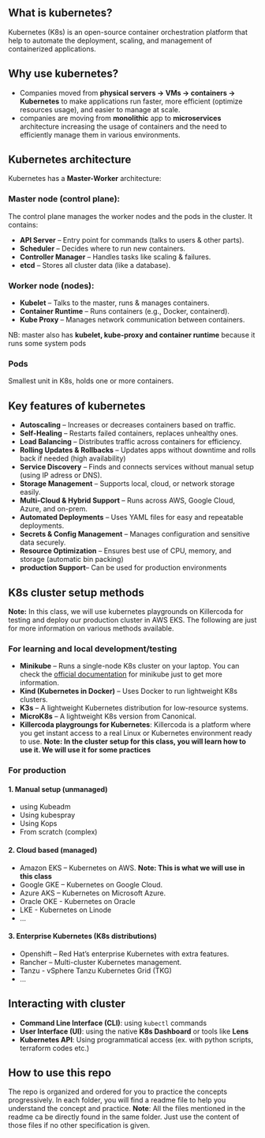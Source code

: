 ## What is kubernetes?
Kubernetes (K8s) is an open-source container orchestration platform that help to automate the deployment, scaling, and management of containerized applications.

## Why use kubernetes?
- Companies moved from **physical servers → VMs → containers → Kubernetes** to make applications run faster, more efficient (optimize resources usage), and easier to manage at scale.
- companies are moving from **monolithic** app to **microservices** architecture increasing the usage of containers and the need to efficiently manage them in various environments.
## Kubernetes architecture
Kubernetes has a **Master-Worker** architecture:
### Master node (control plane):
The control plane manages the worker nodes and the pods in the cluster. It contains:
- **API Server** – Entry point for commands (talks to users & other parts).
- **Scheduler** – Decides where to run new containers.
- **Controller Manager** – Handles tasks like scaling & failures.
- **etcd** – Stores all cluster data (like a database).
### Worker node (nodes):

- **Kubelet** – Talks to the master, runs & manages containers.
- **Container Runtime** – Runs containers (e.g., Docker, containerd).
- **Kube Proxy** – Manages network communication between containers.

NB: master also has **kubelet, kube-proxy and container runtime** because it runs some system pods 
### Pods
Smallest unit in K8s, holds one or more containers.

## Key features of kubernetes
- **Autoscaling** – Increases or decreases containers based on traffic.
- **Self-Healing** – Restarts failed containers, replaces unhealthy ones.
- **Load Balancing** – Distributes traffic across containers for efficiency.
- **Rolling Updates & Rollbacks** – Updates apps without downtime and rolls back if needed (high availability)
- **Service Discovery** – Finds and connects services without manual setup (using IP adress or DNS).
- **Storage Management** – Supports local, cloud, or network storage easily.
- **Multi-Cloud & Hybrid Support** – Runs across AWS, Google Cloud, Azure, and on-prem.
- **Automated Deployments** – Uses YAML files for easy and repeatable deployments.
- **Secrets & Config Management** – Manages configuration and sensitive data securely.
- **Resource Optimization** – Ensures best use of CPU, memory, and storage (automatic bin packing)
- **production Support**– Can be used for production environments

## K8s cluster setup methods
**Note:** In this class, we will use kubernetes playgrounds on Killercoda for testing and deploy our production cluster in AWS EKS. The following are just for more information on various methods available.

### For learning and local development/testing
- **Minikube** – Runs a single-node K8s cluster on your laptop. You can check the [official documentation](https://minikube.sigs.k8s.io/docs/) for minikube just to get more information.
- **Kind (Kubernetes in Docker)** – Uses Docker to run lightweight K8s clusters. 
- **K3s** – A lightweight Kubernetes distribution for low-resource systems.
- **MicroK8s** – A lightweight K8s version from Canonical.
- **Killercoda playgroungs for Kubernetes**: Killercoda is a platform where you get instant access to a real Linux or Kubernetes environment ready to use. **Note: In the cluster setup for this class, you will learn how to use it. We will use it for some practices**

### For production
#### 1. Manual setup (unmanaged)
- using Kubeadm
- Using kubespray
- Using Kops
- From scratch (complex)

#### 2.  Cloud based (managed)
- Amazon EKS – Kubernetes on AWS. **Note: This is what we will use in this class**
- Google GKE – Kubernetes on Google Cloud.
- Azure AKS – Kubernetes on Microsoft Azure.
- Oracle OKE - Kubernetes on Oracle
- LKE - Kubernetes on Linode
- ...

#### 3. Enterprise Kubernetes (K8s distributions)
- Openshift – Red Hat’s enterprise Kubernetes with extra features.
- Rancher – Multi-cluster Kubernetes management.
- Tanzu - vSphere Tanzu Kubernetes Grid (TKG)
- ...

## Interacting with cluster
- **Command Line Interface (CLI)**: using `kubectl` commands
- **User Interface (UI)**: using the native **K8s Dashboard** or tools like **Lens**
- **Kubernetes API**: Using programmatical access (ex. with python scripts, terraform codes etc.)


## How to use this repo
The repo is organized and ordered for you to practice the concepts progressively.
In each folder, you will find a readme file to help you understand the concept and practice.
**Note**: All the files mentioned in the readme ca be directly found in the same folder. Just use the content of those files if no other specification is given.